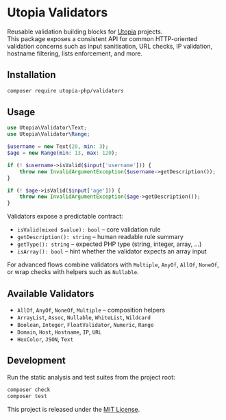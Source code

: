 # Utopia Validators

Reusable validation building blocks for [Utopia](https://github.com/utopia-php) projects.  
This package exposes a consistent API for common HTTP-oriented validation concerns such as input sanitisation, URL checks, IP validation, hostname filtering, lists enforcement, and more.

## Installation

```bash
composer require utopia-php/validators
```

## Usage

```php
use Utopia\Validator\Text;
use Utopia\Validator\Range;

$username = new Text(20, min: 3);
$age = new Range(min: 13, max: 120);

if (! $username->isValid($input['username'])) {
    throw new InvalidArgumentException($username->getDescription());
}

if (! $age->isValid($input['age'])) {
    throw new InvalidArgumentException($age->getDescription());
}
```

Validators expose a predictable contract:

- `isValid(mixed $value): bool` – core validation rule
- `getDescription(): string` – human readable rule summary
- `getType(): string` – expected PHP type (string, integer, array, ...)
- `isArray(): bool` – hint whether the validator expects an array input

For advanced flows combine validators with `Multiple`, `AnyOf`, `AllOf`, `NoneOf`, or wrap checks with helpers such as `Nullable`.

## Available Validators

- `AllOf`, `AnyOf`, `NoneOf`, `Multiple` – composition helpers
- `ArrayList`, `Assoc`, `Nullable`, `WhiteList`, `Wildcard`
- `Boolean`, `Integer`, `FloatValidator`, `Numeric`, `Range`
- `Domain`, `Host`, `Hostname`, `IP`, `URL`
- `HexColor`, `JSON`, `Text`

## Development

Run the static analysis and test suites from the project root:

```bash
composer check
composer test
```

This project is released under the [MIT License](LICENSE.md).
